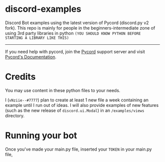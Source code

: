 # discord-examples
Discord Bot examples using the latest version of Pycord (discord.py v2 fork).
This repo is mainly for people in the beginners-intermediate zone of using 3rd party libraries in python `(YOU SHOULD KNOW PYTHON BEFORE STARTING A LIBRARY LIKE THIS)` 

---

If you need help with pycord, join the [Pycord](https://discord.gg/pycord) support server and visit [Pycord's Documentation](https://pycord.readthedocs.io/en/master).
# Credits
You may use content in these python files to your needs.

I (`vNziie--#7777`) plan to create at least 1 new file a week containing an example until I run out of ideas. I will also provide examples of new features (such as the new release of `discord.ui.Modal`) in an `/examples/views` directory.

# Running your bot

Once you've made your main.py file, inserted your `TOKEN` in your main.py file, 